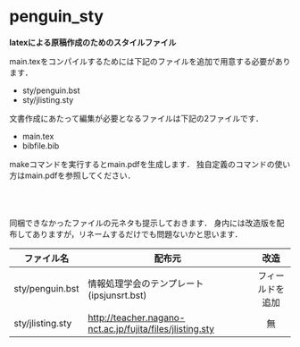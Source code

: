 # penguin_sty

**latexによる原稿作成のためのスタイルファイル**  

main.texをコンパイルするためには下記のファイルを追加で用意する必要があります．
- sty/penguin.bst
- sty/jlisting.sty

文書作成にあたって編集が必要となるファイルは下記の2ファイルです．
- main.tex
- bibfile.bib

makeコマンドを実行するとmain.pdfを生成します．
独自定義のコマンドの使い方はmain.pdfを参照してください．

<br><br><br>
同梱できなかったファイルの元ネタも提示しておきます．
身内には改造版を配布してありますが，リネームするだけでも問題ないかと思います．

|ファイル名|配布元|改造|
|----------|------|:----:|
|sty/penguin.bst |情報処理学会のテンプレート(ipsjunsrt.bst)|フィールドを追加|
|sty/jlisting.sty|http://teacher.nagano-nct.ac.jp/fujita/files/jlisting.sty|無|
